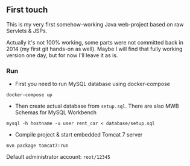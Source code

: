 ## First touch
This is my very first somehow-working Java web-project based on raw Servlets & JSPs.

Actually it's not 100% working, some parts were not committed back in 2014 (my first git hands-on as well).
Maybe I will find that fully working version one day, but for now I'll leave it as is.

### Run
- First you need to run MySQL database using docker-compose
```shell
docker-compose up
```
- Then create actual database from `setup.sql`. There are also MWB Schemas for MySQL Workbench
```shell
mysql -h hostname -u user rent_car < database/setup.sql
```
- Compile project & start embedded Tomcat 7 server
```shell
mvn package tomcat7:run
```

Default administrator account: `root/12345`
